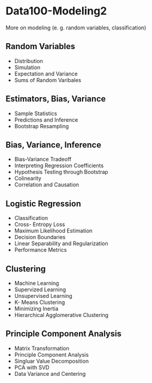 # Data100-Modeling2
More on modeling (e. g. random variables, classification)

## Random Variables
- Distribution
- Simulation
- Expectation and Variance
- Sums of Random Varibales

## Estimators, Bias, Variance
- Sample Statistics
- Predictions and Inference
- Bootstrap Resampling

## Bias, Variance, Inference
- Bias-Variance Tradeoff
- Interpreting Regression Coefficients
- Hypothesis Testing through Bootstrap
- Colinearity
- Correlation and Causation

## Logistic Regression
- Classification
- Cross- Entropy Loss
- Maximum Likelihood Estimation
- Decision Boundaries
- Linear Separability and Regularization
- Performance Metrics

## Clustering
- Machine Learning
- Supervized Learning
- Unsupervised Learning
- K- Means Clustering
- Minimizing Inertia
- Hierarchical Agglomerative Clustering
## Principle Component Analysis
- Matrix Transformation
- Principle Component Analysis
- Singluar Value Decomposition
- PCA with SVD
- Data Variance and Centering
